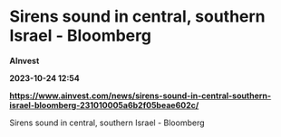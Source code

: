 # Sirens sound in central, southern Israel - Bloomberg
**AInvest**

**2023-10-24 12:54**

**https://www.ainvest.com/news/sirens-sound-in-central-southern-israel-bloomberg-231010005a6b2f05beae602c/**

Sirens sound in central, southern Israel - Bloomberg